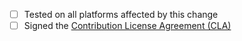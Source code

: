 - [ ] Tested on all platforms affected by this change
- [ ] Signed the [Contribution License Agreement (CLA)](https://cla-assistant.io/notgull/gui-tools)